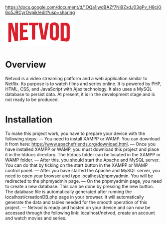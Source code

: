 https://docs.google.com/document/d/1OQa1jwdBAZf7Ni9ZxdJ03gPv_H8cjG6o5JRCyrOvpik/edit?usp=sharing

<img src="b95a0068ee72b6b1418b045d225a3e2d.png">

# Overview
Netvod is a video streaming platform and a web application similar to Netflix. Its purpose is to watch films and series online.
It is powered by PHP, HTML, CSS, and JavaScript with Ajax technology. It also uses a MySQL database to persist data. At present, it is in the development stage and is not ready to be produced.

# Installation
To make this project work, you have to prepare your device with the following steps:
— You need to install XAMPP or WAMP. You can download it from here: https://www.apachefriends.org/download.html.
— Once you have installed XAMPP or WAMP, you must download this project and place it in the htdocs directory. The htdocs folder can be located in the XAMPP or WAMP folder.
— After this, you should start the Apache and MySQL server. You can do that by ticking on the start button in the XAMPP or WAMP control panel.
— After you have started the Apache and MySQL server, you need to open your browser and type localhost/phpmyadmin. You will be redirected to the phpmyadmin page.
— On the phpmyadmin page, you need to create a new database. This can be done by pressing the new button.
  The database file is automatically generated after running the localhost/creationDB.php page in your browser. It will automatically generate the data and tables needed for the smooth operation of this project.
— Netvod is ready and hosted on your device and can now be accessed through the following link: localhost/netvod, create an account and watch movies and series.
